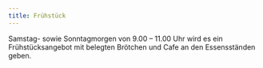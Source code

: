 ```yaml
---
title: Frühstück
---
```

Samstag- sowie Sonntagmorgen von 9.00 – 11.00 Uhr wird es ein Frühstücksangebot mit belegten Brötchen und Cafe an den Essensständen geben.